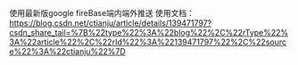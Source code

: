 使用最新版google fireBase端内端外推送
使用文档：https://blog.csdn.net/ctianju/article/details/139471797?csdn_share_tail=%7B%22type%22%3A%22blog%22%2C%22rType%22%3A%22article%22%2C%22rId%22%3A%22139471797%22%2C%22source%22%3A%22ctianju%22%7D
